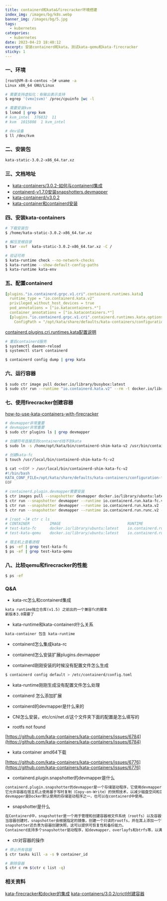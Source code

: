 ```yaml
---
title: containerd和kata&firecracker环境搭建
index_img: /images/bg/k8s.webp
banner_img: /images/bg/5.jpg
tags:
  - kubernetes
categories:
  - kubernetes
date: 2023-04-23 18:40:12
excerpt: 安装containerd和kata，测试kata-qemu和kata-firecracker
sticky: 1
---
```


### 一、环境

``` bash
[root@VM-8-4-centos ~]# uname -a
Linux x86_64 GNU/Linux

# 需要支持虚拟化：有输出表示支持
$ egrep '(vmx|svm)' /proc/cpuinfo |wc -l

# 需要安装kvm
$ lsmod | grep kvm
# kvm_intel  376832  11
# kvm  1015808  1 kvm_intel

# dev设备
$ ll /dev/kvm
```

### 二、安装包

``` txt
kata-static-3.0.2-x86_64.tar.xz
```

### 三、文档地址

- [kata-containers/3.0.2-如何与containerd集成](https://github.com/kata-containers/kata-containers/blob/3.0.2/docs/how-to/containerd-kata.md)
- [containerd-v1.7.0安装snapshotters.devmapper](https://github.com/containerd/containerd/blob/v1.7.0/docs/snapshotters/devmapper.md)
- [kata-containerd/v3.0.2](https://github.com/kata-containers/kata-containers/releases/tag/3.0.2)
- [kata-container和containerd安装](https://github.com/kata-containers/kata-containers/blob/main/docs/install/container-manager/containerd/containerd-install.md)


### 四、安装kata-containers

``` bash
# 下载安装包
$ /home/kata-static-3.0.2-x86_64.tar.xz

# 解压至根目录
$ tar -xvf  kata-static-3.0.2-x86_64.tar.xz -C /

# 验证可用
$ kata-runtime check --no-network-checks
$ kata-runtime --show-default-config-paths
$ kata-runtime kata-env
```

### 五、配置containerd

``` yml
[plugins."io.containerd.grpc.v1.cri".containerd.runtimes.kata]
  runtime_type = "io.containerd.kata.v2"
  privileged_without_host_devices = true
  pod_annotations = ["io.katacontainers.*"]
  container_annotations = ["io.katacontainers.*"]
  [plugins."io.containerd.grpc.v1.cri".containerd.runtimes.kata.options]
    ConfigPath = "/opt/kata/share/defaults/kata-containers/configuration.toml"
```
[containerd.plugins.cri.runtimes.kata配置说明](https://github.com/kata-containers/kata-containers/blob/main/docs/how-to/containerd-kata.md#kata-containers-as-a-runtimeclass)

``` bash
# 重启containerd服务
$ systemctl daemon-reload
$ systemctl start containerd 
```

``` bash 
$ containerd config dump | grep kata
```

### 六、运行容器

``` bash
$ sudo ctr image pull docker.io/library/busybox:latest
$ sudo ctr run --runtime "io.containerd.kata.v2" --rm -t docker.io/library/busybox:latest test-kata uname -r
```

### 七、使用firecracker创建容器


[how-to-use-kata-containers-with-firecracker](https://github.com/kata-containers/kata-containers/blob/3.0.2/docs/how-to/how-to-use-kata-containers-with-firecracker.md)

``` bash
# devmapper非常重要
# devmapper非常重要
$ sudo ctr plugins ls | grep devmapper

# 创建符号连接否则containerd找不到kata
$ sudo ln -s /home/opt/kata/bin/containerd-shim-kata-v2 /usr/bin/containerd-shim-kata-v2
```

``` bash
# 创建kata-fc
$ touch /usr/local/bin/containerd-shim-kata-fc-v2

$ cat <<EOF > /usr/local/bin/containerd-shim-kata-fc-v2
#!/bin/bash
KATA_CONF_FILE=/opt/kata/share/defaults/kata-containers/configuration-fc.toml /opt/kata/bin/containerd-shim-kata-v2 $@
EOF
```

``` bash
# containerd.plugin.devmapper需要安装
$ ctr images pull --snapshotter devmapper docker.io/library/ubuntu:latest
$ ctr run --snapshotter devmapper --runtime io.containerd.run.kata-fc.v2 -t --rm docker.io/library/ubuntu:latest test-kata-fc
$ ctr run --snapshotter devmapper --runtime io.containerd.run.kata.v2 -t --rm docker.io/library/ubuntu:latest test-kata-qemu
$ ctr run --snapshotter devmapper --runtime io.containerd.run.runc.v2 -t --rm docker.io/library/ubuntu:latest test-kata-runc

# [root ~]# ctr c ls
# CONTAINER         IMAGE                              RUNTIME                         
# test-kata-fc      docker.io/library/ubuntu:latest    io.containerd.run.kata-fc.v2    
# test-kata-qemu    docker.io/library/ubuntu:latest    io.containerd.run.kata.v2  
```

``` bash
# 宿主机上查看进程
$ ps -ef | grep test-kata-fc
$ ps -ef | grep test-kata-qemu
```

### 八、比较qemu和firecracker的性能

``` bash
$ ps -ef
```

### Q&A

- kata-rc怎么和containerd集成

``` txt
kata runtime独立仓库(v1.5) 之前出的一个兼容fc的脚本
新版本3.0需要了
```

- kata-runtime和kata-containerd什么关系

``` txt
kata-container 包含 kata-runtime
```

- containerd怎么集成kata-rc

- containerd怎么安装扩展plugins.devmapper

- containerd刚刚安装的时候没有配置文件怎么生成

``` bash
$ containerd config default > /etc/containerd/config.toml
```
- kata-runtime刚刚生成没有配置文件怎么处理
- containerd 怎么添加扩展
- containerd的devmapper是什么来的
- CNI怎么安装，etc/cni/net.d/这个文件夹下面的配置是怎么填写的

- rootfs not found

[https://github.com/kata-containers/kata-containers/issues/6784](https://github.com/kata-containers/kata-containers/issues/6784)

- kata container amd64下载

[https://github.com/kata-containers/kata-containers/issues/6776](https://github.com/kata-containers/kata-containers/issues/6776)

- containerd.plugin.snapshotter的devmapper是什么

``` txt
containerd.plugin.snapshotter的devmapper是一个存储驱动程序，它使用devmapper技术在宿主机上创建镜像和容器快照。
它允许容器在宿主机上使用基于写时复制（Copy-on-Write）的快照技术，以减少磁盘空间和I/O使用。
devmapper是Docker默认使用的存储驱动程序之一，也可以在containerd中使用。
```

- snapshotter是什么

``` txt
在Containerd中，snapshotter是一个用于管理和创建容器根文件系统（rootfs）以及容器快照的组件。
当容器创建时，snapshotter会根据指定的镜像，创建一个只读的rootfs，并在其上添加一个可写层，以允许容器进行修改。
snapshotter还负责为容器创建快照，这可以提供可恢复性和备份能力。
Containerd支持多个snapshotter驱动程序，如devmapper、overlayfs和btrfs等，以满足不同的需求和环境。
```

- ctr对容器的操作

``` bash
# 停止所有容器
$ ctr tasks kill -a -s 9 container_id

# 删除容器
$ ctr c rm $(ctr c list -q)
```


### 相关资料

[kata-firecracker和docker的集成](https://github.com/kata-containers/documentation/wiki/Initial-release-of-Kata-Containers-with-Firecracker-support)
[kata-containers/3.0.2/crictl创建容器](https://github.com/kata-containers/kata-containers/blob/3.0.2/docs/how-to/run-kata-with-crictl.md)